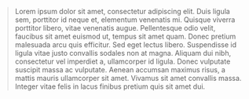 > Lorem ipsum dolor sit amet, consectetur adipiscing elit. Duis ligula
> sem, porttitor id neque et, elementum venenatis mi. Quisque viverra
> porttitor libero, vitae venenatis augue. Pellentesque odio velit,
> faucibus sit amet euismod ut, tempus sit amet quam. Donec pretium
> malesuada arcu quis efficitur. Sed eget lectus libero. Suspendisse id
> ligula vitae justo convallis sodales non at magna. Aliquam dui nibh,
> consectetur vel imperdiet a, ullamcorper id ligula. Donec vulputate
> suscipit massa ac vulputate. Aenean accumsan maximus risus, a mattis
> mauris ullamcorper sit amet. Vivamus sit amet convallis massa. Integer
> vitae felis in lacus finibus pretium quis sit amet dui.
